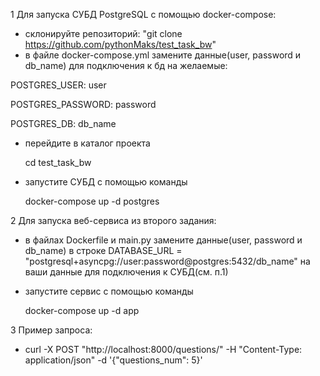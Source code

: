 ﻿1 Для запуска СУБД PostgreSQL с помощью docker-compose:
- склонируйте репозиторий: "git clone https://github.com/pythonMaks/test_task_bw"
- в файле docker-compose.yml замените данные(user, password и db_name) для подключения к бд на желаемые:

 POSTGRES_USER: user

 POSTGRES_PASSWORD: password
 
 POSTGRES_DB: db_name

- перейдите в каталог проекта
  
  cd test_task_bw
 - запустите СУБД с помощью команды
   
   docker-compose up -d postgres


2 Для запуска веб-сервиса из второго задания:
- в файлах Dockerfile и main.py замените данные(user, password и db_name) в строке 
DATABASE_URL = "postgresql+asyncpg://user:password@postgres:5432/db_name"
на ваши данные для подключения к СУБД(см. п.1)
- запустите сервис с помощью команды
  
  docker-compose up -d app

3 Пример запроса:
- curl -X POST "http://localhost:8000/questions/" -H "Content-Type: application/json" -d '{"questions_num": 5}'

